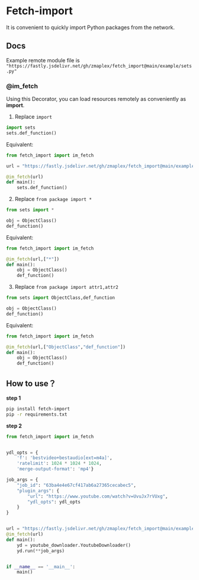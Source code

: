 # Fetch-import

It is convenient to quickly import Python packages from the network.

## Docs

Example remote module file is  `"https://fastly.jsdelivr.net/gh/zmaplex/fetch_import@main/example/sets.py"
`

### @im_fetch 

Using this Decorator, you can load resources remotely as conveniently as **import**.

1. Replace `import`
```python
import sets
sets.def_function()
```
Equivalent:
```python
from fetch_import import im_fetch

url = "https://fastly.jsdelivr.net/gh/zmaplex/fetch_import@main/example/sets.py"

@im_fetch(url)
def main():
    sets.def_function()

```
2. Replace `from package import *`
```python
from sets import *

obj = ObjectClass()
def_function()
```
Equivalent:
```python
from fetch_import import im_fetch

@im_fetch(url,["*"])
def main():
    obj = ObjectClass()
    def_function()
```
3. Replace `from package import attr1,attr2`
```python
from sets import ObjectClass,def_function

obj = ObjectClass()
def_function()
```
Equivalent:
```python
from fetch_import import im_fetch

@im_fetch(url,["ObjectClass","def_function"])
def main():
    obj = ObjectClass()
    def_function()
```
## How to use？

**step 1**

```bash
pip install fetch-import
pip -r requirements.txt
```

**step 2**

```python
from fetch_import import im_fetch


ydl_opts = {
    'f': 'bestvideo+bestaudio[ext=m4a]',
    'ratelimit': 1024 * 1024 * 1024,
    'merge-output-format': 'mp4'}

job_args = {
    "job_id": "63ba4e4e67cf417ab6a27365cecabec5",
    "plugin_args": {
        "url": "https://www.youtube.com/watch?v=UvuJx7rVUxg",
        "ydl_opts": ydl_opts
    }
}


url = "https://fastly.jsdelivr.net/gh/zmaplex/fetch_import@main/example/youtube_downloader.py"
@im_fetch(url)
def main():
    yd = youtube_downloader.YoutubeDownloader()
    yd.run(**job_args)


if __name__ == '__main__':
    main()

```
